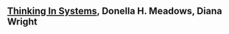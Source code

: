 ## [Thinking In Systems](https://www.goodreads.com/book/show/3828902-thinking-in-systems), Donella H. Meadows, Diana Wright
